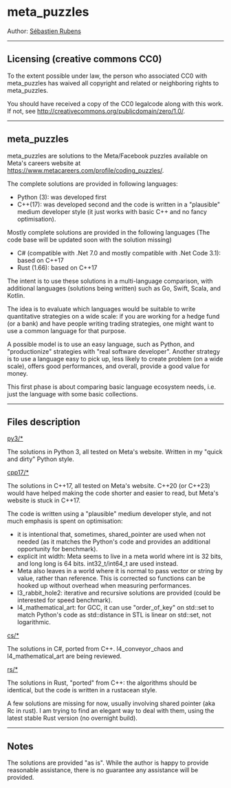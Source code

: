# meta_puzzles

Author: [Sébastien Rubens](https://www.linkedin.com/in/sebastienrubens/)

----

## Licensing (creative commons CC0)

To the extent possible under law, the person who associated CC0 with
meta_puzzles has waived all copyright and related or neighboring rights
to meta_puzzles.

You should have received a copy of the CC0 legalcode along with this
work.  If not, see <http://creativecommons.org/publicdomain/zero/1.0/>.

----

## meta_puzzles

meta_puzzles are solutions to the Meta/Facebook puzzles available on Meta's careers website at https://www.metacareers.com/profile/coding_puzzles/.

The complete solutions are provided in following languages:
* Python (3): was developed first
* C\++(17): was developed second and the code is written in a "plausible" medium developer style (it just works with basic C++ and no fancy optimisation).

Mostly complete solutions are provided in the following languages (The code base will be updated soon with the solution missing)
* C# (compatible with .Net 7.0 and mostly compatible with .Net Code 3.1): based on C\++17
* Rust (1.66): based on C\++17

The intent is to use these solutions in a multi-language comparison, with additional languages (solutions being written) such as Go, Swift, Scala, and Kotlin.

The idea is to evaluate which languages would be suitable to write quantitative strategies on a wide scale:  if you are working for a hedge fund (or a bank) and have people writing trading strategies, one might want to use a common language for that purpose.

A possible model is to use an easy language, such as Python, and "productionize" strategies with "real software developer".  Another strategy is to use a language easy to pick up, less likely to create problem (on a wide scale), offers good performances, and overall, provide a good value for money.

This first phase is about comparing basic language ecosystem needs, i.e. just the language with some basic collections.


----
## Files description


<u>py3/*</u>

The solutions in Python 3, all tested on Meta's website.
Written in my "quick and dirty" Python style.


<u>cpp17/*</u>

The solutions in C\++17, all tested on Meta's website.
C\++20 (or C\++23) would have helped making the code shorter and easier to read, but Meta's website is stuck in C\++17.

The code is written using a "plausible" medium developer style, and not much emphasis is spent on optimisation:
* it is intentional that, sometimes, shared_pointer are used when not needed (as it matches the Python's code and provides an additional opportunity for  benchmark).
* explicit int width: Meta seems to live in a meta  world where int is 32 bits, and long long is 64 bits.  int32_t/int64_t are used instead.
* Meta also leaves in a world where it is normal to pass vector or string by value, rather than reference.  This is corrected so functions can be hooked up without overhead when measuring performances.
* l3_rabbit_hole2: iterative and recursive solutions are provided (could be interested for speed benchmark).
* l4_mathematical_art: for GCC, it can use "order_of_key" on std::set to match Python's code as std::distance in STL is linear on std::set, not logarithmic.


<u>cs/*</u>

The solutions in C#, ported from C++.
l4_conveyor_chaos and l4_mathematical_art are being reviewed.


<u>rs/*</u>

The solutions in Rust, "ported" from C++: the algorithms should be identical, but the code is written in a rustacean style.

A few solutions are missing for now, usually involving shared pointer (aka Rc in rust).  I am trying to find an elegant way to deal with them, using the latest stable Rust version (no overnight build).

----

## Notes

The solutions are  provided "as is". While the author is happy to provide reasonable
assistance, there is no guarantee any assistance will be provided.
